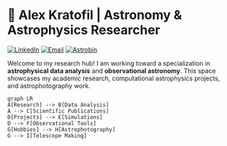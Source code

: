 # 🌌 Alex Kratofil | Astronomy & Astrophysics Researcher

[![LinkedIn](https://img.shields.io/badge/LinkedIn-Connect-blue)](your-linkedin)
[![Email](https://img.shields.io/badge/Email-Contact%20Me-red)](mailto:your-email@domain.com)
[![Astrobin](https://img.shields.io/badge/Astrobin-Astrophotography-green)](your-astrobin-link)

Welcome to my research hub! I am working toward a specialization in **astrophysical data analysis** and **observational astronomy**. This space showcases my academic research, computational astrophysics projects, and astrophotography work.

```mermaid
graph LR
A[Research] --> B[Data Analysis]
A --> C[Scientific Publications]
D[Projects] --> E[Simulations]
D --> F[Observational Tools]
G[Hobbies] --> H[Astrophotography]
G --> I[Telescope Making]
